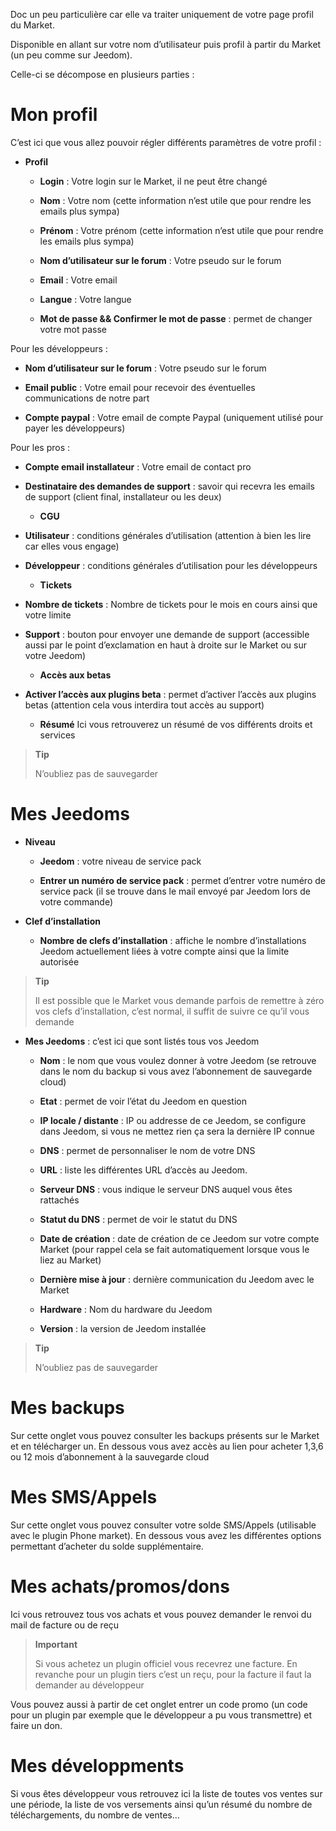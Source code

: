 Doc un peu particulière car elle va traiter uniquement de votre page
profil du Market.

Disponible en allant sur votre nom d’utilisateur puis profil à partir du
Market (un peu comme sur Jeedom).

Celle-ci se décompose en plusieurs parties :

Mon profil 
==========

C’est ici que vous allez pouvoir régler différents paramètres de votre
profil :

-   **Profil**

    -   **Login** : Votre login sur le Market, il ne peut être changé

    -   **Nom** : Votre nom (cette information n’est utile que pour
        rendre les emails plus sympa)

    -   **Prénom** : Votre prénom (cette information n’est utile que
        pour rendre les emails plus sympa)

    -   **Nom d’utilisateur sur le forum** : Votre pseudo sur le forum

    -   **Email** : Votre email

    -   **Langue** : Votre langue

    -   **Mot de passe && Confirmer le mot de passe** : permet de
        changer votre mot passe

Pour les développeurs :

-   **Nom d’utilisateur sur le forum** : Votre pseudo sur le forum

-   **Email public** : Votre email pour recevoir des éventuelles
    communications de notre part

-   **Compte paypal** : Votre email de compte Paypal (uniquement utilisé
    pour payer les développeurs)

Pour les pros :

-   **Compte email installateur** : Votre email de contact pro

-   **Destinataire des demandes de support** : savoir qui recevra les
    emails de support (client final, installateur ou les deux)

    -   **CGU**

-   **Utilisateur** : conditions générales d’utilisation (attention à
    bien les lire car elles vous engage)

-   **Développeur** : conditions générales d’utilisation pour les
    développeurs

    -   **Tickets**

-   **Nombre de tickets** : Nombre de tickets pour le mois en cours
    ainsi que votre limite

-   **Support** : bouton pour envoyer une demande de support (accessible
    aussi par le point d’exclamation en haut à droite sur le Market ou
    sur votre Jeedom)

    -   **Accès aux betas**

-   **Activer l’accès aux plugins beta** : permet d’activer l’accès aux
    plugins betas (attention cela vous interdira tout accès au support)

    -   **Résumé** Ici vous retrouverez un résumé de vos différents
        droits et services

> **Tip**
>
> N’oubliez pas de sauvegarder

Mes Jeedoms 
===========

-   **Niveau**

    -   **Jeedom** : votre niveau de service pack

    -   **Entrer un numéro de service pack** : permet d’entrer votre
        numéro de service pack (il se trouve dans le mail envoyé par
        Jeedom lors de votre commande)

-   **Clef d’installation**

    -   **Nombre de clefs d’installation** : affiche le nombre
        d’installations Jeedom actuellement liées à votre compte ainsi
        que la limite autorisée

> **Tip**
>
> Il est possible que le Market vous demande parfois de remettre à zéro
> vos clefs d’installation, c’est normal, il suffit de suivre ce qu’il
> vous demande

-   **Mes Jeedoms** : c’est ici que sont listés tous vos Jeedom

    -   **Nom** : le nom que vous voulez donner à votre Jeedom (se
        retrouve dans le nom du backup si vous avez l’abonnement de
        sauvegarde cloud)

    -   **Etat** : permet de voir l’état du Jeedom en question

    -   **IP locale / distante** : IP ou addresse de ce Jeedom, se
        configure dans Jeedom, si vous ne mettez rien ça sera la
        dernière IP connue

    -   **DNS** : permet de personnaliser le nom de votre DNS

    -   **URL** : liste les différentes URL d’accès au Jeedom.

    -   **Serveur DNS** : vous indique le serveur DNS auquel vous
        êtes rattachés

    -   **Statut du DNS** : permet de voir le statut du DNS

    -   **Date de création** : date de création de ce Jeedom sur votre
        compte Market (pour rappel cela se fait automatiquement lorsque
        vous le liez au Market)

    -   **Dernière mise à jour** : dernière communication du Jeedom avec
        le Market

    -   **Hardware** : Nom du hardware du Jeedom

    -   **Version** : la version de Jeedom installée

> **Tip**
>
> N’oubliez pas de sauvegarder

Mes backups 
===========

Sur cette onglet vous pouvez consulter les backups présents sur le
Market et en télécharger un. En dessous vous avez accès au lien pour
acheter 1,3,6 ou 12 mois d’abonnement à la sauvegarde cloud

Mes SMS/Appels 
==============

Sur cette onglet vous pouvez consulter votre solde SMS/Appels
(utilisable avec le plugin Phone market). En dessous vous avez les
différentes options permettant d’acheter du solde supplémentaire.

Mes achats/promos/dons 
======================

Ici vous retrouvez tous vos achats et vous pouvez demander le renvoi du
mail de facture ou de reçu

> **Important**
>
> Si vous achetez un plugin officiel vous recevrez une facture. En
> revanche pour un plugin tiers c’est un reçu, pour la facture il faut
> la demander au développeur

Vous pouvez aussi à partir de cet onglet entrer un code promo (un code
pour un plugin par exemple que le développeur a pu vous transmettre) et
faire un don.

Mes développments 
=================

Si vous êtes développeur vous retrouvez ici la liste de toutes vos
ventes sur une période, la liste de vos versements ainsi qu’un résumé du
nombre de téléchargements, du nombre de ventes…​
